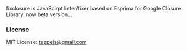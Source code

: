 fixclosure is JavaScirpt linter/fixer based on Esprima for Google Closure Library.
now beta version...

### License

MIT License: teppeis@gmail.com
